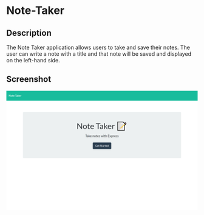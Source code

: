 # Note-Taker

## Description

The Note Taker application allows users to take and save their notes. The user can write a note with a title and that note will be saved and displayed on the left-hand side.

## Screenshot
<img src = "./public/noteTaker.png">
